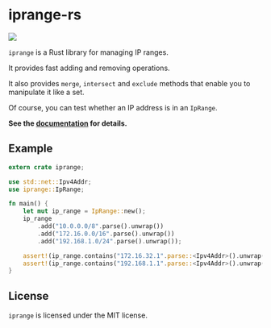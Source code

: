 # iprange-rs

[![](https://img.shields.io/crates/v/iprange.svg)](https://crates.io/crates/iprange)

`iprange` is a Rust library for managing IP ranges. 

It provides fast adding and removing operations.

It also provides `merge`, `intersect` and `exclude` methods 
that enable you to manipulate it like a set.

Of course, you can test whether an IP address is in an `IpRange`.

**See the [documentation](https://docs.rs/iprange/) for details.**

## Example

```rust
extern crate iprange;

use std::net::Ipv4Addr;
use iprange::IpRange;

fn main() {
    let mut ip_range = IpRange::new();
    ip_range
        .add("10.0.0.0/8".parse().unwrap())
        .add("172.16.0.0/16".parse().unwrap())
        .add("192.168.1.0/24".parse().unwrap());

    assert!(ip_range.contains("172.16.32.1".parse::<Ipv4Addr>().unwrap()));
    assert!(ip_range.contains("192.168.1.1".parse::<Ipv4Addr>().unwrap()));
}
```

## License

`iprange` is licensed under the MIT license.